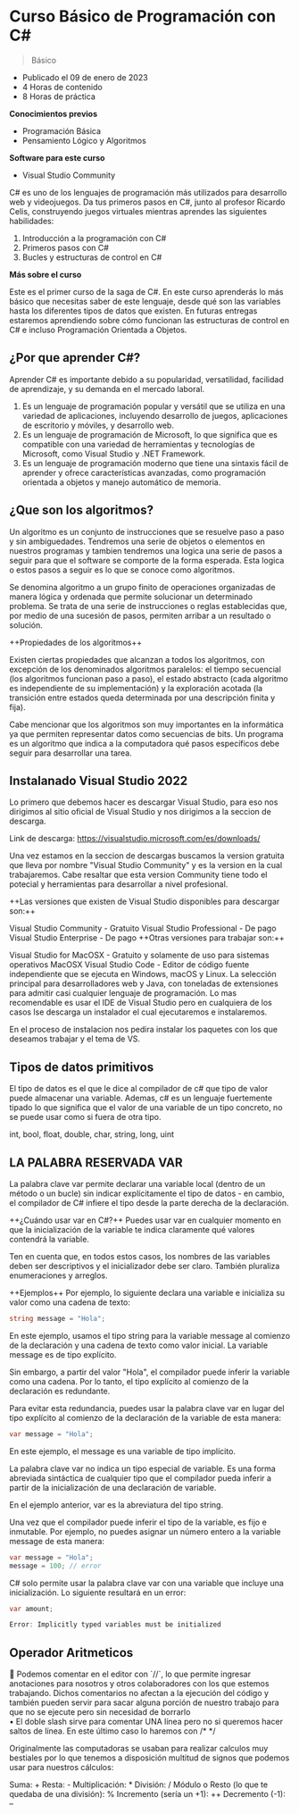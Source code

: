 # Curso Básico de Programación con C#

> Básico

- Publicado el 09 de enero de 2023
- 4 Horas de contenido
- 8 Horas de práctica

**Conocimientos previos**

- Programación Básica
- Pensamiento Lógico y Algoritmos

**Software para este curso**

- Visual Studio Community

C# es uno de los lenguajes de programación más utilizados para desarrollo web y videojuegos. Da tus primeros pasos en C#, junto al profesor Ricardo Celis, construyendo juegos virtuales mientras aprendes las siguientes habilidades:

1. Introducción a la programación con C#
2. Primeros pasos con C#
3. Bucles y estructuras de control en C#

**Más sobre el curso**

Este es el primer curso de la saga de C#. En este curso aprenderás lo más básico que necesitas saber de este lenguaje, desde qué son las variables hasta los diferentes tipos de datos que existen. En futuras entregas estaremos aprendiendo sobre cómo funcionan las estructuras de control en C# e incluso Programación Orientada a Objetos.

## ¿Por que aprender C#?
Aprender C# es importante debido a su popularidad, versatilidad, facilidad de aprendizaje, y su demanda en el mercado laboral.

1. Es un lenguaje de programación popular y versátil que se utiliza en una variedad de aplicaciones, incluyendo desarrollo de juegos, aplicaciones de escritorio y móviles, y desarrollo web.
2. Es un lenguaje de programación de Microsoft, lo que significa que es compatible con una variedad de herramientas y tecnologías de Microsoft, como Visual Studio y .NET Framework.
3. Es un lenguaje de programación moderno que tiene una sintaxis fácil de aprender y ofrece características avanzadas, como programación orientada a objetos y manejo automático de memoria.

## ¿Que son los algoritmos?

Un algoritmo es un conjunto de instrucciones que se resuelve paso a paso y sin ambiguedades. Tendremos una serie de objetos o elementos en nuestros programas y tambien tendremos una logica una serie de pasos a seguir para que el software se comporte de la forma esperada. Esta logica o estos pasos a seguir es lo que se conoce como algoritmos.

Se denomina algoritmo a un grupo finito de operaciones organizadas de manera lógica y ordenada que permite solucionar un determinado problema. Se trata de una serie de instrucciones o reglas establecidas que, por medio de una sucesión de pasos, permiten arribar a un resultado o solución.

++Propiedades de los algoritmos++

Existen ciertas propiedades que alcanzan a todos los algoritmos, con excepción de los denominados algoritmos paralelos: el tiempo secuencial (los algoritmos funcionan paso a paso), el estado abstracto (cada algoritmo es independiente de su implementación) y la exploración acotada (la transición entre estados queda determinada por una descripción finita y fija).

Cabe mencionar que los algoritmos son muy importantes en la informática ya que permiten representar datos como secuencias de bits. Un programa es un algoritmo que indica a la computadora qué pasos específicos debe seguir para desarrollar una tarea.

## Instalanado Visual Studio 2022

Lo primero que debemos hacer es descargar Visual Studio, para eso nos dirigimos al sitio oficial de Visual Studio y nos dirigimos a la seccion de descarga.

Link de descarga: https://visualstudio.microsoft.com/es/downloads/

Una vez estamos en la seccion de descargas buscamos la version gratuita que lleva por nombre "Visual Studio Community" y es la version en la cual trabajaremos. Cabe resaltar que esta version Community tiene todo el potecial y herramientas para desarrollar a nivel profesional.

++Las versiones que existen de Visual Studio disponibles para descargar son:++

Visual Studio Community - Gratuito
Visual Studio Professional - De pago
Visual Studio Enterprise - De pago
++Otras versiones para trabajar son:++

Visual Studio for MacOSX - Gratuito y solamente de uso para sistemas operativos MacOSX
Visual Studio Code - Editor de código fuente independiente que se ejecuta en Windows, macOS y Linux. La selección principal para desarrolladores web y Java, con toneladas de extensiones para admitir casi cualquier lenguaje de programación.
Lo mas recomendable es usar el IDE de Visual Studio pero en cualquiera de los casos lse descarga un instalador el cual ejecutaremos e instalaremos.

En el proceso de instalacion nos pedira instalar los paquetes con los que deseamos trabajar y el tema de VS.

## Tipos de datos primitivos

El tipo de datos es el que le dice al compilador de c# que tipo de valor puede almacenar una variable. Ademas, c# es un lenguaje fuertemente tipado lo que significa que el valor de una variable de un tipo concreto, no se puede usar como si fuera de otra tipo.

int, bool, float, double, char, string, long, uint

## LA PALABRA RESERVADA VAR

La palabra clave var permite declarar una variable local (dentro de un método o un bucle) sin indicar explícitamente el tipo de datos - en cambio, el compilador de C# infiere el tipo desde la parte derecha de la declaración.

++¿Cuándo usar var en C#?++ Puedes usar var en cualquier momento en que la inicialización de la variable te indica claramente qué valores contendrá la variable.

Ten en cuenta que, en todos estos casos, los nombres de las variables deben ser descriptivos y el inicializador debe ser claro. También pluraliza enumeraciones y arreglos.

++Ejemplos++ Por ejemplo, lo siguiente declara una variable e inicializa su valor como una cadena de texto:

```csharp
string message = "Hola";
```

En este ejemplo, usamos el tipo string para la variable message al comienzo de la declaración y una cadena de texto como valor inicial. La variable message es de tipo explícito.

Sin embargo, a partir del valor "Hola", el compilador puede inferir la variable como una cadena. Por lo tanto, el tipo explícito al comienzo de la declaración es redundante.

Para evitar esta redundancia, puedes usar la palabra clave var en lugar del tipo explícito al comienzo de la declaración de la variable de esta manera:

```csharp
var message = "Hola";
```

En este ejemplo, el message es una variable de tipo implícito.

La palabra clave var no indica un tipo especial de variable. Es una forma abreviada sintáctica de cualquier tipo que el compilador pueda inferir a partir de la inicialización de una declaración de variable.

En el ejemplo anterior, var es la abreviatura del tipo string.

Una vez que el compilador puede inferir el tipo de la variable, es fijo e inmutable. Por ejemplo, no puedes asignar un número entero a la variable message de esta manera:

```csharp
var message = "Hola";
message = 100; // error
```

C# solo permite usar la palabra clave var con una variable que incluye una inicialización. Lo siguiente resultará en un error:

```csharp
var amount;

Error: Implicitly typed variables must be initialized
```
## Operador Aritmeticos
<aside> 📌 Podemos comentar en el editor con `//`, lo que permite ingresar anotaciones para nosotros y otros colaboradores con los que estemos trabajando. Dichos comentarios no afectan a la ejecución del código y también pueden servir para sacar alguna porción de nuestro trabajo para que no se ejecute pero sin necesidad de borrarlo </aside>
• El doble slash sirve para comentar UNA línea pero no si queremos hacer saltos de línea. En este último caso lo haremos con /* */

Originalmente las computadoras se usaban para realizar calculos muy bestiales por lo que tenemos a disposición multitud de signos que podemos usar para nuestros cálculos:

Suma: +
Resta: -
Multiplicación: *
División: /
Módulo o Resto (lo que te quedaba de una división): %
Incremento (sería un +1): ++
Decremento (-1): –
